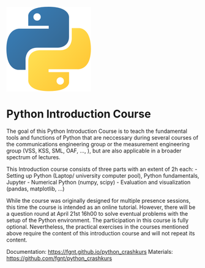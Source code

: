![logo](static/python_logo.svg)

# Python Introduction Course

The goal of this Python Introduction Course is to teach the fundamental tools and functions of Python that are neccessary during several courses of the communications engineering group or the measurement engineering group (VSS, KSS, SML, OAF, ..., ), but are also applicable in a broader spectrum of lectures.

This Introduction course consists of three parts with an extent of 2h each:
    - Setting up Python (Laptop/ university computer pool), Python fundamentals, Jupyter
    - Numerical Python (numpy, scipy)
    - Evaluation and visualization (pandas, matplotlib, ...)

While the course was originally designed for multiple presence sessions, this time the course is intended as an online tutorial. However, there will be a question round at April 21st 16h00 to solve eventual problems with the setup of the Python environment. The participation in this course is fully optional. Nevertheless, the practical exercises in the courses mentioned above require the content of this introduction course and will not repeat its content.

Documentation: https://fgnt.github.io/python_crashkurs
Materials: https://github.com/fgnt/python_crashkurs
